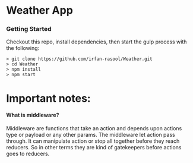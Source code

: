 # Weather App

### Getting Started
Checkout this repo, install dependencies, then start the gulp process with the following:

```
> git clone https://github.com/irfan-rasool/Weather.git
> cd Weather
> npm install
> npm start
```

# Important notes:

#### What is middleware?
Middleware are functions that take an action and depends upon actions type or payload or any other params. The middleware let action pass through. It can manipulate action or stop all together before they reach reducers. 
So in other terms they are kind of gatekeepers before actions goes to reducers.


